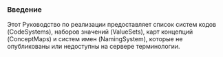 ### Введение

Этот Руководство по реализации предоставляет список систем кодов (CodeSystems), наборов значений (ValueSets), карт концепций (ConceptMaps) и систем имен (NamingSystem), которые не опубликованы или недоступны на сервере терминологии.
